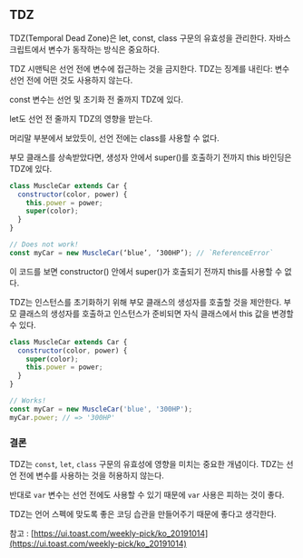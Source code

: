 ## TDZ

TDZ(Temporal Dead Zone)은 let, const, class 구문의 유효성을 관리한다. 자바스크립트에서 변수가 동작하는 방식은 중요하다.

TDZ 시맨틱은 선언 전에 변수에 접근하는 것을 금지한다. TDZ는 징계를 내린다: 변수 선언 전에 어떤 것도 사용하지 않는다.

const 변수는 선언 및 초기화 전 줄까지 TDZ에 있다.

let도 선언 전 줄까지 TDZ의 영향을 받는다.

머리말 부분에서 보았듯이, 선언 전에는 class를 사용할 수 없다.

부모 클래스를 상속받았다면, 생성자 안에서 super()를 호출하기 전까지 this 바인딩은 TDZ에 있다.

```jsx
class MuscleCar extends Car {
  constructor(color, power) {
    this.power = power;
    super(color);
  }
}

// Does not work!
const myCar = new MuscleCar(‘blue’, ‘300HP’); // `ReferenceError`
```

이 코드를 보면 constructor() 안에서 super()가 호출되기 전까지 this를 사용할 수 없다.

TDZ는 인스턴스를 초기화하기 위해 부모 클래스의 생성자를 호출할 것을 제안한다. 부모 클래스의 생성자를 호출하고 인스턴스가 준비되면 자식 클래스에서 this 값을 변경할 수 있다.

```jsx
class MuscleCar extends Car {
  constructor(color, power) {
    super(color);
    this.power = power;
  }
}

// Works!
const myCar = new MuscleCar('blue', '300HP');
myCar.power; // => '300HP'
```

### 결론

TDZ는 `const`, `let`, `class` 구문의 유효성에 영향을 미치는 중요한 개념이다. TDZ는 선언 전에 변수를 사용하는 것을 허용하지 않는다.

반대로 `var` 변수는 선언 전에도 사용할 수 있기 때문에 `var` 사용은 피하는 것이 좋다.

TDZ는 언어 스펙에 맞도록 좋은 코딩 습관을 만들어주기 때문에 좋다고 생각한다.

참고 : [https://ui.toast.com/weekly-pick/ko_20191014](https://ui.toast.com/weekly-pick/ko_20191014)
